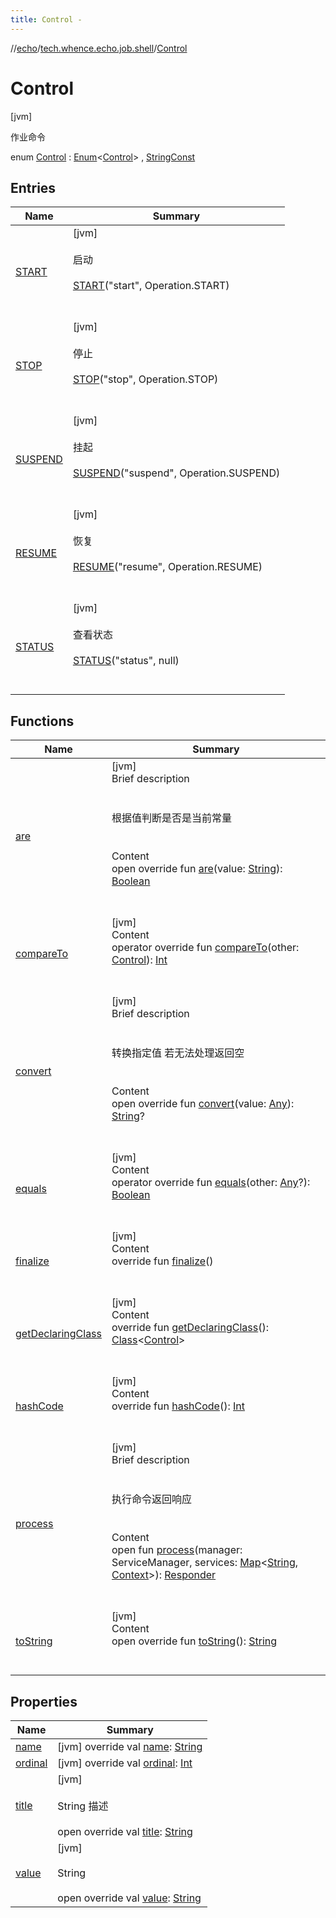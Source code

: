```yaml
---
title: Control -
---
```

//[echo](../../index.md)/[tech.whence.echo.job.shell](../index.md)/[Control](index.md)



# Control  
 [jvm] 

作业命令

enum [Control](index.md) : [Enum](https://kotlinlang.org/api/latest/jvm/stdlib/kotlin/-enum/index.html)<[Control](index.md)> , [StringConst](../../tech.whence.echo.container.constant/-string-const/index.md)   


## Entries  
  
|  Name|  Summary| 
|---|---|
| [START](-s-t-a-r-t/index.md)|  [jvm] <br><br>启动<br><br>[START](-s-t-a-r-t/index.md)("start", Operation.START)  <br>  <br>   <br>
| [STOP](-s-t-o-p/index.md)|  [jvm] <br><br>停止<br><br>[STOP](-s-t-o-p/index.md)("stop", Operation.STOP)  <br>  <br>   <br>
| [SUSPEND](-s-u-s-p-e-n-d/index.md)|  [jvm] <br><br>挂起<br><br>[SUSPEND](-s-u-s-p-e-n-d/index.md)("suspend", Operation.SUSPEND)  <br>  <br>   <br>
| [RESUME](-r-e-s-u-m-e/index.md)|  [jvm] <br><br>恢复<br><br>[RESUME](-r-e-s-u-m-e/index.md)("resume", Operation.RESUME)  <br>  <br>   <br>
| [STATUS](-s-t-a-t-u-s/index.md)|  [jvm] <br><br>查看状态<br><br>[STATUS](-s-t-a-t-u-s/index.md)("status", null)  <br>  <br>   <br>


## Functions  
  
|  Name|  Summary| 
|---|---|
| [are](../../tech.whence.echo.container.constant/-string-const/are.md)| [jvm]  <br>Brief description  <br><br><br>根据值判断是否是当前常量<br><br>  <br>Content  <br>open override fun [are](../../tech.whence.echo.container.constant/-string-const/are.md)(value: [String](https://kotlinlang.org/api/latest/jvm/stdlib/kotlin/-string/index.html)): [Boolean](https://kotlinlang.org/api/latest/jvm/stdlib/kotlin/-boolean/index.html)  <br><br><br>
| [compareTo](-s-t-a-t-u-s/index.md#kotlin/Enum/compareTo/#tech.whence.echo.job.shell.Control/PointingToDeclaration/)| [jvm]  <br>Content  <br>operator override fun [compareTo](-s-t-a-t-u-s/index.md#kotlin/Enum/compareTo/#tech.whence.echo.job.shell.Control/PointingToDeclaration/)(other: [Control](index.md)): [Int](https://kotlinlang.org/api/latest/jvm/stdlib/kotlin/-int/index.html)  <br><br><br>
| [convert](../../tech.whence.echo.container.constant/-string-const/convert.md)| [jvm]  <br>Brief description  <br><br><br>转换指定值 若无法处理返回空<br><br>  <br>Content  <br>open override fun [convert](../../tech.whence.echo.container.constant/-string-const/convert.md)(value: [Any](https://kotlinlang.org/api/latest/jvm/stdlib/kotlin/-any/index.html)): [String](https://kotlinlang.org/api/latest/jvm/stdlib/kotlin/-string/index.html)?  <br><br><br>
| [equals](../../tech.whence.echo.webclient.response/-response-mocker/-purpose/-p-a-r-s-e-d/index.md#kotlin/Enum/equals/#kotlin.Any?/PointingToDeclaration/)| [jvm]  <br>Content  <br>operator override fun [equals](../../tech.whence.echo.webclient.response/-response-mocker/-purpose/-p-a-r-s-e-d/index.md#kotlin/Enum/equals/#kotlin.Any?/PointingToDeclaration/)(other: [Any](https://kotlinlang.org/api/latest/jvm/stdlib/kotlin/-any/index.html)?): [Boolean](https://kotlinlang.org/api/latest/jvm/stdlib/kotlin/-boolean/index.html)  <br><br><br>
| [finalize](../../tech.whence.echo.webclient.response/-response-mocker/-purpose/-p-a-r-s-e-d/index.md#kotlin/Enum/finalize/#/PointingToDeclaration/)| [jvm]  <br>Content  <br>override fun [finalize](../../tech.whence.echo.webclient.response/-response-mocker/-purpose/-p-a-r-s-e-d/index.md#kotlin/Enum/finalize/#/PointingToDeclaration/)()  <br><br><br>
| [getDeclaringClass](../../tech.whence.echo.webclient.response/-response-mocker/-purpose/-p-a-r-s-e-d/index.md#kotlin/Enum/getDeclaringClass/#/PointingToDeclaration/)| [jvm]  <br>Content  <br>override fun [getDeclaringClass](../../tech.whence.echo.webclient.response/-response-mocker/-purpose/-p-a-r-s-e-d/index.md#kotlin/Enum/getDeclaringClass/#/PointingToDeclaration/)(): [Class](https://docs.oracle.com/javase/8/docs/api/java/lang/Class.html)<[Control](index.md)>  <br><br><br>
| [hashCode](../../tech.whence.echo.webclient.response/-response-mocker/-purpose/-p-a-r-s-e-d/index.md#kotlin/Enum/hashCode/#/PointingToDeclaration/)| [jvm]  <br>Content  <br>override fun [hashCode](../../tech.whence.echo.webclient.response/-response-mocker/-purpose/-p-a-r-s-e-d/index.md#kotlin/Enum/hashCode/#/PointingToDeclaration/)(): [Int](https://kotlinlang.org/api/latest/jvm/stdlib/kotlin/-int/index.html)  <br><br><br>
| [process](process.md)| [jvm]  <br>Brief description  <br><br><br>执行命令返回响应<br><br>  <br>Content  <br>open fun [process](process.md)(manager: ServiceManager, services: [Map](https://kotlinlang.org/api/latest/jvm/stdlib/kotlin.collections/-map/index.html)<[String](https://kotlinlang.org/api/latest/jvm/stdlib/kotlin/-string/index.html), [Context](../-context/index.md)>): [Responder](../-responder/index.md)  <br><br><br>
| [toString](../../tech.whence.echo.webclient.response/-response-mocker/-purpose/-p-a-r-s-e-d/index.md#kotlin/Enum/toString/#/PointingToDeclaration/)| [jvm]  <br>Content  <br>open override fun [toString](../../tech.whence.echo.webclient.response/-response-mocker/-purpose/-p-a-r-s-e-d/index.md#kotlin/Enum/toString/#/PointingToDeclaration/)(): [String](https://kotlinlang.org/api/latest/jvm/stdlib/kotlin/-string/index.html)  <br><br><br>


## Properties  
  
|  Name|  Summary| 
|---|---|
| [name](index.md#tech.whence.echo.job.shell/Control/name/#/PointingToDeclaration/)|  [jvm] override val [name](index.md#tech.whence.echo.job.shell/Control/name/#/PointingToDeclaration/): [String](https://kotlinlang.org/api/latest/jvm/stdlib/kotlin/-string/index.html)   <br>
| [ordinal](index.md#tech.whence.echo.job.shell/Control/ordinal/#/PointingToDeclaration/)|  [jvm] override val [ordinal](index.md#tech.whence.echo.job.shell/Control/ordinal/#/PointingToDeclaration/): [Int](https://kotlinlang.org/api/latest/jvm/stdlib/kotlin/-int/index.html)   <br>
| [title](index.md#tech.whence.echo.job.shell/Control/title/#/PointingToDeclaration/)|  [jvm] <br><br>String 描述<br><br>open override val [title](index.md#tech.whence.echo.job.shell/Control/title/#/PointingToDeclaration/): [String](https://kotlinlang.org/api/latest/jvm/stdlib/kotlin/-string/index.html)   <br>
| [value](index.md#tech.whence.echo.job.shell/Control/value/#/PointingToDeclaration/)|  [jvm] <br><br>String<br><br>open override val [value](index.md#tech.whence.echo.job.shell/Control/value/#/PointingToDeclaration/): [String](https://kotlinlang.org/api/latest/jvm/stdlib/kotlin/-string/index.html)   <br>

